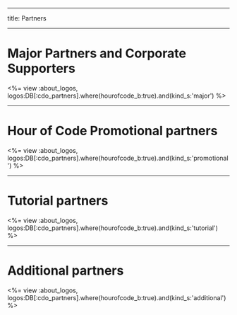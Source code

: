 * * *

title: Partners

* * *

# Major Partners and Corporate Supporters

<%= view :about\_logos, logos:DB[:cdo\_partners].where(hourofcode\_b:true).and(kind\_s:'major') %>

* * *

# Hour of Code Promotional partners

<%= view :about\_logos, logos:DB[:cdo\_partners].where(hourofcode\_b:true).and(kind\_s:'promotional') %>

* * *

# Tutorial partners

<%= view :about\_logos, logos:DB[:cdo\_partners].where(hourofcode\_b:true).and(kind\_s:'tutorial') %>

* * *

# Additional partners

<%= view :about\_logos, logos:DB[:cdo\_partners].where(hourofcode\_b:true).and(kind\_s:'additional') %>